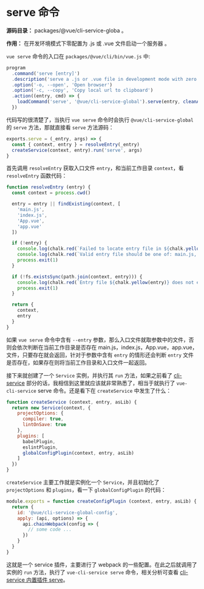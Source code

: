 # serve 命令

**源码目录：**  packages/@vue/cli-service-globa 。

**作用：**  在开发环境模式下零配置为 .js 或 .vue 文件启动一个服务器 。

`vue serve` 命令的入口在 `packages/@vue/cli/bin/vue.js` 中:

```js
program
  .command('serve [entry]')
  .description('serve a .js or .vue file in development mode with zero config')
  .option('-o, --open', 'Open browser')
  .option('-c, --copy', 'Copy local url to clipboard')
  .action((entry, cmd) => {
    loadCommand('serve', '@vue/cli-service-global').serve(entry, cleanArgs(cmd))
  })
```

代码写的很清楚了，当执行 `vue serve` 命令时会执行 `@vue/cli-service-global` 的 `serve` 方法，那就直接看 `serve` 方法源码：

```js
exports.serve = (_entry, args) => {
  const { context, entry } = resolveEntry(_entry)
  createService(context, entry).run('serve', args)
}
```
首先调用 `resolveEntry` 获取入口文件 `entry`，和当前工作目录 `context`，看 `resolveEntry` 函数代码：

```js
function resolveEntry (entry) {
  const context = process.cwd()

  entry = entry || findExisting(context, [
    'main.js',
    'index.js',
    'App.vue',
    'app.vue'
  ])

  if (!entry) {
    console.log(chalk.red(`Failed to locate entry file in ${chalk.yellow(context)}.`))
    console.log(chalk.red(`Valid entry file should be one of: main.js, index.js, App.vue or app.vue.`))
    process.exit(1)
  }

  if (!fs.existsSync(path.join(context, entry))) {
    console.log(chalk.red(`Entry file ${chalk.yellow(entry)} does not exist.`))
    process.exit(1)
  }

  return {
    context,
    entry
  }
}
```
如果 `vue serve` 命令中含有 `--entry` 参数，那么入口文件就取参数中的文件，否则会依次判断在当前工作目录是否存在 main.js，index.js，App.vue，app.vue，
文件，只要存在就会返回，针对于参数中含有 `entry` 的情形还会判断 `entry` 文件是否存在，如果存在则将当前工作目录和入口文件一起返回。

接下来就创建了一个 `Service` 实例，并执行其 `run` 方法，如果之前看了 [cli-service](/cli-service/entrance.html) 部分的话，我相信到这里就应该就非常熟悉了，相当于就执行了 `vue-cli-service` 
serve
命令。还是看下在 `createService` 中发生了什么：

```js
function createService (context, entry, asLib) {
  return new Service(context, {
    projectOptions: {
      compiler: true,
      lintOnSave: true
    },
    plugins: [
      babelPlugin,
      eslintPlugin,
      globalConfigPlugin(context, entry, asLib)
    ]
  })
}
```

`createService` 主要工作就是实例化一个 `Service`，并且初始化了 `projectOptions` 和 `plugins`，看一下 `globalConfigPlugin` 的代码：
```js
module.exports = function createConfigPlugin (context, entry, asLib) {
  return {
    id: '@vue/cli-service-global-config',
    apply: (api, options) => {
      api.chainWebpack(config => {
        // some code ...
      })
    }
  }
}
```
这就是一个 service 插件，主要进行了 webpack 的一些配置。在此之后就调用了实例的 `run` 方法，执行了 `vue-cli-service serve` 命令，相关分析可查看
 [cli-service 内置插件 serve](/cli-service/serve.html)。

